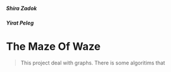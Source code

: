##### Shira Zadok
##### Yirat Peleg

# The Maze Of Waze
>This project deal with graphs. There is some algoritims that 
